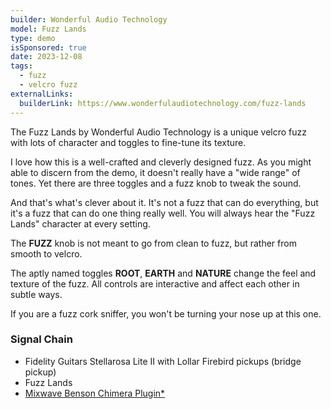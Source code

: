 ```yaml
---
builder: Wonderful Audio Technology
model: Fuzz Lands
type: demo
isSponsored: true
date: 2023-12-08
tags:
  - fuzz
  - velcro fuzz
externalLinks:
  builderLink: https://www.wonderfulaudiotechnology.com/fuzz-lands
---
```


The Fuzz Lands by Wonderful Audio Technology is a unique velcro fuzz with lots of character and toggles to fine-tune its texture.

I love how this is a well-crafted and cleverly designed fuzz. As you might able to discern from the demo, it doesn't really have a "wide range" of tones. Yet there are three toggles and a fuzz knob to tweak the sound.

And that's what's clever about it. It's not a fuzz that can do everything, but it's a fuzz that can do one thing really well. You will always hear the "Fuzz Lands" character at every setting.

The **FUZZ** knob is not meant to go from clean to fuzz, but rather from smooth to velcro.

The aptly named toggles **ROOT**, **EARTH** and **NATURE** change the feel and texture of the fuzz. All controls are interactive and affect each other in subtle ways.

If you are a fuzz cork sniffer, you won't be turning your nose up at this one.

### Signal Chain

- Fidelity Guitars Stellarosa Lite II with Lollar Firebird pickups (bridge pickup)
- Fuzz Lands
- [Mixwave Benson Chimera Plugin\*](https://sweetwater.sjv.io/B0N2PL)

